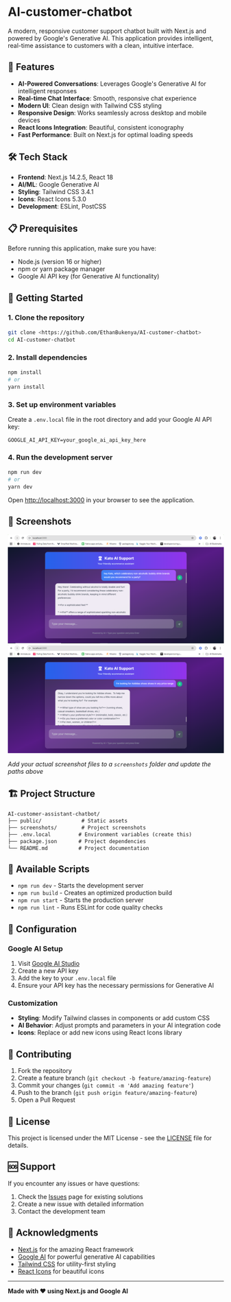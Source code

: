 # AI-customer-chatbot

A modern, responsive customer support chatbot built with Next.js and powered by Google's Generative AI. This application provides intelligent, real-time assistance to customers with a clean, intuitive interface.

## 🚀 Features

- **AI-Powered Conversations**: Leverages Google's Generative AI for intelligent responses
- **Real-time Chat Interface**: Smooth, responsive chat experience
- **Modern UI**: Clean design with Tailwind CSS styling
- **Responsive Design**: Works seamlessly across desktop and mobile devices
- **React Icons Integration**: Beautiful, consistent iconography
- **Fast Performance**: Built on Next.js for optimal loading speeds

## 🛠️ Tech Stack

- **Frontend**: Next.js 14.2.5, React 18
- **AI/ML**: Google Generative AI
- **Styling**: Tailwind CSS 3.4.1
- **Icons**: React Icons 5.3.0
- **Development**: ESLint, PostCSS

## 📋 Prerequisites

Before running this application, make sure you have:

- Node.js (version 16 or higher)
- npm or yarn package manager
- Google AI API key (for Generative AI functionality)

## 🚦 Getting Started

### 1. Clone the repository

```bash
git clone <https://github.com/EthanBukenya/AI-customer-chatbot>
cd AI-customer-chatbot
```

### 2. Install dependencies

```bash
npm install
# or
yarn install
```

### 3. Set up environment variables

Create a `.env.local` file in the root directory and add your Google AI API key:

```env
GOOGLE_AI_API_KEY=your_google_ai_api_key_here
```

### 4. Run the development server

```bash
npm run dev
# or
yarn dev
```

Open [http://localhost:3000](http://localhost:3000) in your browser to see the application.

## 📸 Screenshots

<!-- Add your screenshots here -->
![Chat Interface](screenshots/chat-interface.png)
![AI Response Example](screenshots/ai-response.png)

*Add your actual screenshot files to a `screenshots` folder and update the paths above*

## 🏗️ Project Structure

```
AI-customer-assistant-chatbot/
├── public/             # Static assets
├── screenshots/        # Project screenshots
├── .env.local         # Environment variables (create this)
├── package.json       # Project dependencies
└── README.md          # Project documentation
```

## 📜 Available Scripts

- `npm run dev` - Starts the development server
- `npm run build` - Creates an optimized production build
- `npm run start` - Starts the production server
- `npm run lint` - Runs ESLint for code quality checks

## 🔧 Configuration

### Google AI Setup

1. Visit [Google AI Studio](https://aistudio.google.com/app/apikey)
2. Create a new API key
3. Add the key to your `.env.local` file
4. Ensure your API key has the necessary permissions for Generative AI

### Customization

- **Styling**: Modify Tailwind classes in components or add custom CSS
- **AI Behavior**: Adjust prompts and parameters in your AI integration code
- **Icons**: Replace or add new icons using React Icons library


## 🤝 Contributing

1. Fork the repository
2. Create a feature branch (`git checkout -b feature/amazing-feature`)
3. Commit your changes (`git commit -m 'Add amazing feature'`)
4. Push to the branch (`git push origin feature/amazing-feature`)
5. Open a Pull Request

## 📝 License

This project is licensed under the MIT License - see the [LICENSE](LICENSE) file for details.

## 🆘 Support

If you encounter any issues or have questions:

1. Check the [Issues](../../issues) page for existing solutions
2. Create a new issue with detailed information
3. Contact the development team

## 🙏 Acknowledgments

- [Next.js](https://nextjs.org/) for the amazing React framework
- [Google AI](https://aistudio.google.com/) for powerful generative AI capabilities
- [Tailwind CSS](https://tailwindcss.com/) for utility-first styling
- [React Icons](https://react-icons.github.io/react-icons/) for beautiful icons

---

**Made with ❤️ using Next.js and Google AI**